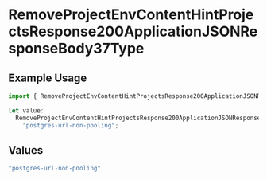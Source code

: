 # RemoveProjectEnvContentHintProjectsResponse200ApplicationJSONResponseBody37Type

## Example Usage

```typescript
import { RemoveProjectEnvContentHintProjectsResponse200ApplicationJSONResponseBody37Type } from "@vercel/sdk/models/operations/removeprojectenv.js";

let value:
  RemoveProjectEnvContentHintProjectsResponse200ApplicationJSONResponseBody37Type =
    "postgres-url-non-pooling";
```

## Values

```typescript
"postgres-url-non-pooling"
```